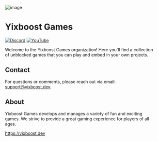 ![image](https://github.com/user-attachments/assets/960bd134-7839-4726-9222-485ce84d1b49)

# Yixboost Games

[![Discord](https://img.shields.io/discord/your-discord-id.svg?logo=discord&style=flat-square)](https://link.yixboost.dev/discord) [![YouTube](https://img.shields.io/youtube/channel/subscribers/UC3P827DIzznzv2OP6NdjF7g?style=social)](https://www.youtube.com/channel/UC3P827DIzznzv2OP6NdjF7g)

Welcome to the Yixboost Games organization! Here you'll find a collection of unblocked games that you can play and embed in your own projects.

## Contact

For questions or comments, please reach out via email: [support@yixboost.dev](mailto:support@yixboost.dev).

## About

Yixboost Games develops and manages a variety of fun and exciting games. We strive to provide a great gaming experience for players of all ages.

https://yixboost.dev
